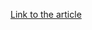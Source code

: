 [Link to the article](https://www.welivesecurity.com/en/videos/online-disinformation-unlocked-403-cybersecurity-podcast-s2e2/)
